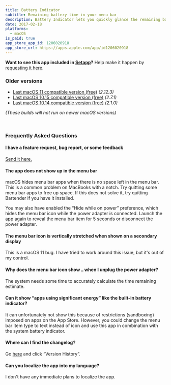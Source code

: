 ```yaml
---
title: Battery Indicator
subtitle: Remaining battery time in your menu bar
description: Battery Indicator lets you quickly glance the remaining battery time or percentage right in your menu bar.
date: 2017-02-18
platforms:
  - macOS
is_paid: true
app_store_app_id: 1206020918
app_store_url: https://apps.apple.com/app/id1206020918
---
```


**Want to see this app included in [Setapp](https://setapp.com)?** Help make it happen by [requesting it here](https://support.setapp.com/hc/en-us/articles/213780569-Can-I-suggest-an-app-).

### Older versions

- [Last macOS 11 compatible version (free)](https://github.com/sindresorhus/meta/files/8759816/Battery.Indicator.2.12.3.-.macOS.11.zip) *(2.12.3)*
- [Last macOS 10.15 compatible version (free)](https://github.com/sindresorhus/meta/files/6565005/Battery.Indicator.2.7.1.-.macOS.10.15.zip) *(2.7.1)*
- [Last macOS 10.14 compatible version (free)](https://github.com/sindresorhus/meta/files/4127047/Battery-Indicator-2.1.0-Mojave.zip) *(2.1.0)*

*(These builds will not run on newer macOS versions)*

<br>

<h3 id="faq">Frequently Asked Questions</h3>

#### I have a feature request, bug report, or some feedback

[Send it here.](https://sindresorhus.com/feedback/?product=Battery%20Indicator&referrer=Website-FAQ)

#### The app does not show up in the menu bar

macOS hides menu bar apps when there is no space left in the menu bar. This is a common problem on MacBooks with a notch. Try quitting some menu bar apps to free up space. If this does not solve it, try quitting Bartender if you have it installed.

You may also have enabled the “Hide while on power” preference, which hides the menu bar icon while the power adapter is connected. Launch the app again to reveal the menu bar item for 5 seconds or disconnect the power adapter.

#### The menu bar icon is vertically stretched when shown on a secondary display

This is a macOS 11 bug. I have tried to work around this issue, but it's out of my control.

#### Why does the menu bar icon show `…` when I unplug the power adapter?

The system needs some time to accurately calculate the time remaining estimate.

#### Can it show “apps using significant energy” like the built-in battery indicator?

It can unfortunately not show this because of restrictions (sandboxing) imposed on apps on the App Store. However, you could change the menu bar item type to text instead of icon and use this app in combination with the system battery indicator.

#### Where can I find the changelog?

Go [here](https://apps.apple.com/app/id1206020918) and click “Version History”.

#### Can you localize the app into my language?

I don't have any immediate plans to localize the app.
